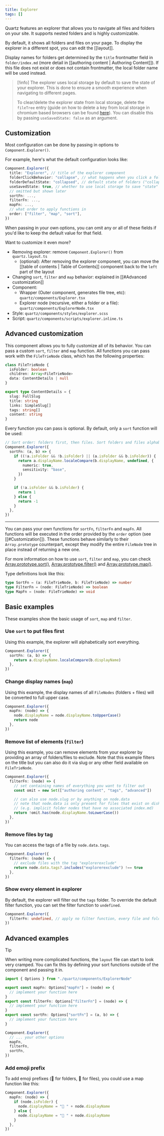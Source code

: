 ```yaml
---
title: Explorer
tags: []
---
```


Quartz features an explorer that allows you to navigate all files and folders on your site. It supports nested folders and is highly customizable.

By default, it shows all folders and files on your page. To display the explorer in a different spot, you can edit the [[layout]].

Display names for folders get determined by the `title` frontmatter field in `folder/index.md` (more detail in [[authoring content | Authoring Content]]). If this file does not exist or does not contain frontmatter, the local folder name will be used instead.

> [!info]
> The explorer uses local storage by default to save the state of your explorer. This is done to ensure a smooth experience when navigating to different pages.
>
> To clear/delete the explorer state from local storage, delete the `fileTree` entry (guide on how to delete a key from local storage in chromium based browsers can be found [here](https://docs.devolutions.net/kb/general-knowledge-base/clear-browser-local-storage/clear-chrome-local-storage/)). You can disable this by passing `useSavedState: false` as an argument.

## Customization

Most configuration can be done by passing in options to `Component.Explorer()`.

For example, here's what the default configuration looks like:

```typescript title="quartz.layout.ts"
Component.Explorer({
  title: "Explorer", // title of the explorer component
  folderClickBehavior: "collapse", // what happens when you click a folder ("link" to navigate to folder page on click or "collapse" to collapse folder on click)
  folderDefaultState: "collapsed", // default state of folders ("collapsed" or "open")
  useSavedState: true, // whether to use local storage to save "state" (which folders are opened) of explorer
  // omitted but shown later
  sortFn: ...,
  filterFn: ...,
  mapFn: ...,
  // what order to apply functions in
  order: ["filter", "map", "sort"],
})
```

When passing in your own options, you can omit any or all of these fields if you'd like to keep the default value for that field.

Want to customize it even more?

- Removing explorer: remove `Component.Explorer()` from `quartz.layout.ts`
  - (optional): After removing the explorer component, you can move the [[table of contents | Table of Contents]] component back to the `left` part of the layout
- Changing `sort`, `filter` and `map` behavior: explained in [[#Advanced customization]]
- Component:
  - Wrapper (Outer component, generates file tree, etc): `quartz/components/Explorer.tsx`
  - Explorer node (recursive, either a folder or a file): `quartz/components/ExplorerNode.tsx`
- Style: `quartz/components/styles/explorer.scss`
- Script: `quartz/components/scripts/explorer.inline.ts`

## Advanced customization

This component allows you to fully customize all of its behavior. You can pass a custom `sort`, `filter` and `map` function.
All functions you can pass work with the `FileTrieNode` class, which has the following properties:

```ts title="quartz/components/Explorer.tsx"
class FileTrieNode {
  isFolder: boolean
  children: Array<FileTrieNode>
  data: ContentDetails | null
}
```

```ts title="quartz/plugins/emitters/contentIndex.tsx"
export type ContentDetails = {
  slug: FullSlug
  title: string
  links: SimpleSlug[]
  tags: string[]
  content: string
}
```

Every function you can pass is optional. By default, only a `sort` function will be used:

```ts title="Default sort function"
// Sort order: folders first, then files. Sort folders and files alphabetically
Component.Explorer({
  sortFn: (a, b) => {
    if ((!a.isFolder && !b.isFolder) || (a.isFolder && b.isFolder)) {
      return a.displayName.localeCompare(b.displayName, undefined, {
        numeric: true,
        sensitivity: "base",
      })
    }

    if (!a.isFolder && b.isFolder) {
      return 1
    } else {
      return -1
    }
  },
})
```

---

You can pass your own functions for `sortFn`, `filterFn` and `mapFn`. All functions will be executed in the order provided by the `order` option (see [[#Customization]]). These functions behave similarly to their `Array.prototype` counterpart, except they modify the entire `FileNode` tree in place instead of returning a new one.

For more information on how to use `sort`, `filter` and `map`, you can check [Array.prototype.sort()](https://developer.mozilla.org/en-US/docs/Web/JavaScript/Reference/Global_Objects/Array/sort), [Array.prototype.filter()](https://developer.mozilla.org/en-US/docs/Web/JavaScript/Reference/Global_Objects/Array/filter) and [Array.prototype.map()](https://developer.mozilla.org/en-US/docs/Web/JavaScript/Reference/Global_Objects/Array/map).

Type definitions look like this:

```ts
type SortFn = (a: FileTrieNode, b: FileTrieNode) => number
type FilterFn = (node: FileTrieNode) => boolean
type MapFn = (node: FileTrieNode) => void
```

## Basic examples

These examples show the basic usage of `sort`, `map` and `filter`.

### Use `sort` to put files first

Using this example, the explorer will alphabetically sort everything.

```ts title="quartz.layout.ts"
Component.Explorer({
  sortFn: (a, b) => {
    return a.displayName.localeCompare(b.displayName)
  },
})
```

### Change display names (`map`)

Using this example, the display names of all `FileNodes` (folders + files) will be converted to full upper case.

```ts title="quartz.layout.ts"
Component.Explorer({
  mapFn: (node) => {
    node.displayName = node.displayName.toUpperCase()
    return node
  },
})
```

### Remove list of elements (`filter`)

Using this example, you can remove elements from your explorer by providing an array of folders/files to exclude.
Note that this example filters on the title but you can also do it via slug or any other field available on `FileTrieNode`.

```ts title="quartz.layout.ts"
Component.Explorer({
  filterFn: (node) => {
    // set containing names of everything you want to filter out
    const omit = new Set(["authoring content", "tags", "advanced"])

    // can also use node.slug or by anything on node.data
    // note that node.data is only present for files that exist on disk
    // (e.g. implicit folder nodes that have no associated index.md)
    return !omit.has(node.displayName.toLowerCase())
  },
})
```

### Remove files by tag

You can access the tags of a file by `node.data.tags`.

```ts title="quartz.layout.ts"
Component.Explorer({
  filterFn: (node) => {
    // exclude files with the tag "explorerexclude"
    return node.data.tags?.includes("explorerexclude") !== true
  },
})
```

### Show every element in explorer

By default, the explorer will filter out the `tags` folder.
To override the default filter function, you can set the filter function to `undefined`.

```ts title="quartz.layout.ts"
Component.Explorer({
  filterFn: undefined, // apply no filter function, every file and folder will visible
})
```

## Advanced examples

> [!tip]
> When writing more complicated functions, the `layout` file can start to look very cramped.
> You can fix this by defining your sort functions outside of the component
> and passing it in.
>
> ```ts title="quartz.layout.ts"
> import { Options } from "./quartz/components/ExplorerNode"
>
> export const mapFn: Options["mapFn"] = (node) => {
>   // implement your function here
> }
> export const filterFn: Options["filterFn"] = (node) => {
>   // implement your function here
> }
> export const sortFn: Options["sortFn"] = (a, b) => {
>   // implement your function here
> }
>
> Component.Explorer({
>   // ... your other options
>   mapFn,
>   filterFn,
>   sortFn,
> })
> ```

### Add emoji prefix

To add emoji prefixes (📁 for folders, 📄 for files), you could use a map function like this:

```ts title="quartz.layout.ts"
Component.Explorer({
  mapFn: (node) => {
    if (node.isFolder) {
      node.displayName = "📁 " + node.displayName
    } else {
      node.displayName = "📄 " + node.displayName
    }
  },
})
```
